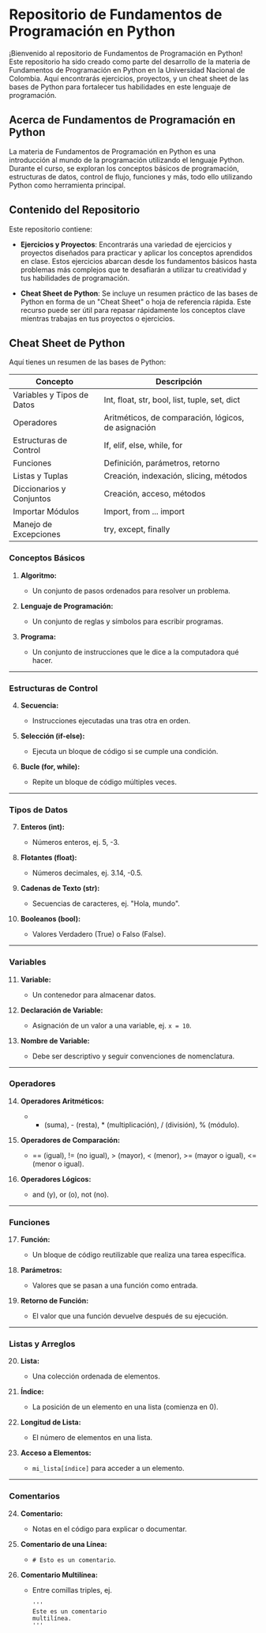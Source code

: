 # Repositorio de Fundamentos de Programación en Python

¡Bienvenido al repositorio de Fundamentos de Programación en Python! Este repositorio ha sido creado como parte del desarrollo de la materia de Fundamentos de Programación en Python en la Universidad Nacional de Colombia. Aquí encontrarás ejercicios, proyectos, y un cheat sheet de las bases de Python para fortalecer tus habilidades en este lenguaje de programación.

## Acerca de Fundamentos de Programación en Python

La materia de Fundamentos de Programación en Python es una introducción al mundo de la programación utilizando el lenguaje Python. Durante el curso, se exploran los conceptos básicos de programación, estructuras de datos, control de flujo, funciones y más, todo ello utilizando Python como herramienta principal.

## Contenido del Repositorio

Este repositorio contiene:

- **Ejercicios y Proyectos**: Encontrarás una variedad de ejercicios y proyectos diseñados para practicar y aplicar los conceptos aprendidos en clase. Estos ejercicios abarcan desde los fundamentos básicos hasta problemas más complejos que te desafiarán a utilizar tu creatividad y tus habilidades de programación.

- **Cheat Sheet de Python**: Se incluye un resumen práctico de las bases de Python en forma de un "Cheat Sheet" o hoja de referencia rápida. Este recurso puede ser útil para repasar rápidamente los conceptos clave mientras trabajas en tus proyectos o ejercicios.


## Cheat Sheet de Python

Aquí tienes un resumen de las bases de Python:

| Concepto           | Descripción                                                                                     |
|--------------------|-------------------------------------------------------------------------------------------------|
| Variables y Tipos de Datos | Int, float, str, bool, list, tuple, set, dict |
| Operadores | Aritméticos, de comparación, lógicos, de asignación |
| Estructuras de Control | If, elif, else, while, for |
| Funciones | Definición, parámetros, retorno |
| Listas y Tuplas | Creación, indexación, slicing, métodos |
| Diccionarios y Conjuntos | Creación, acceso, métodos |
| Importar Módulos | Import, from ... import |
| Manejo de Excepciones | try, except, finally |

### Conceptos Básicos

1. **Algoritmo:**
   - Un conjunto de pasos ordenados para resolver un problema.

2. **Lenguaje de Programación:**
   - Un conjunto de reglas y símbolos para escribir programas.

3. **Programa:**
   - Un conjunto de instrucciones que le dice a la computadora qué hacer.

---

### Estructuras de Control

4. **Secuencia:**
   - Instrucciones ejecutadas una tras otra en orden.

5. **Selección (if-else):**
   - Ejecuta un bloque de código si se cumple una condición.

6. **Bucle (for, while):**
   - Repite un bloque de código múltiples veces.

---

### Tipos de Datos

7. **Enteros (int):**
   - Números enteros, ej. 5, -3.

8. **Flotantes (float):**
   - Números decimales, ej. 3.14, -0.5.

9. **Cadenas de Texto (str):**
   - Secuencias de caracteres, ej. "Hola, mundo".

10. **Booleanos (bool):**
    - Valores Verdadero (True) o Falso (False).

---

### Variables

11. **Variable:**
    - Un contenedor para almacenar datos.

12. **Declaración de Variable:**
    - Asignación de un valor a una variable, ej. `x = 10`.

13. **Nombre de Variable:**
    - Debe ser descriptivo y seguir convenciones de nomenclatura.

---

### Operadores

14. **Operadores Aritméticos:**
    - + (suma), - (resta), * (multiplicación), / (división), % (módulo).

15. **Operadores de Comparación:**
    - == (igual), != (no igual), > (mayor), < (menor), >= (mayor o igual), <= (menor o igual).

16. **Operadores Lógicos:**
    - and (y), or (o), not (no).

---

### Funciones

17. **Función:**
    - Un bloque de código reutilizable que realiza una tarea específica.

18. **Parámetros:**
    - Valores que se pasan a una función como entrada.

19. **Retorno de Función:**
    - El valor que una función devuelve después de su ejecución.

---

### Listas y Arreglos

20. **Lista:**
    - Una colección ordenada de elementos.

21. **Índice:**
    - La posición de un elemento en una lista (comienza en 0).

22. **Longitud de Lista:**
    - El número de elementos en una lista.

23. **Acceso a Elementos:**
    - `mi_lista[índice]` para acceder a un elemento.

---

### Comentarios

24. **Comentario:**
    - Notas en el código para explicar o documentar.

25. **Comentario de una Línea:**
    - `# Esto es un comentario`.

26. **Comentario Multilínea:**
    - Entre comillas triples, ej.
      ```
      '''
      Este es un comentario
      multilínea.
      '''
      ```
